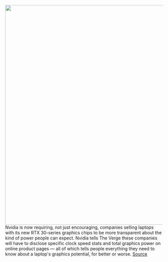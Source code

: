 <img src='https://cdn.vox-cdn.com/thumbor/2_3Jk64OVPXfBaBRLWBAzUq3ZrE=/0x0:2040x1530/1200x800/filters:focal(857x602:1183x928)/cdn.vox-cdn.com/uploads/chorus_image/image/68774776/cfaulkner_210121_4379_0007.0.jpg' width='700px' /><br/>
Nvidia is now requiring, not just encouraging, companies selling laptops with its new RTX 30-series graphics chips to be more transparent about the kind of power people can expect. Nvidia tells The Verge these companies will have to disclose specific clock speed stats and total graphics power on online product pages — all of which tells people everything they need to know about a laptop's graphics potential, for better or worse.
<a href='https://www.theverge.com/2021/2/5/22266921/nvidia-requiring-companies-share-clock-speed-power-gaming-laptop-rtx-30-series-gpu-specs'> Source <a/>
